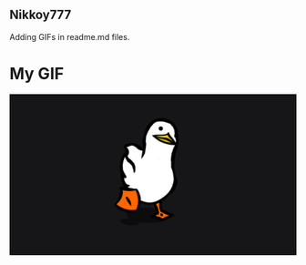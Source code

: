 ## Nikkoy777
Adding GIFs in readme.md files.

# My GIF
![](https://github.com/Nikkoy777/Nikkoy777/blob/main/1481391291_254c3ab0cbf821a1.gif)
